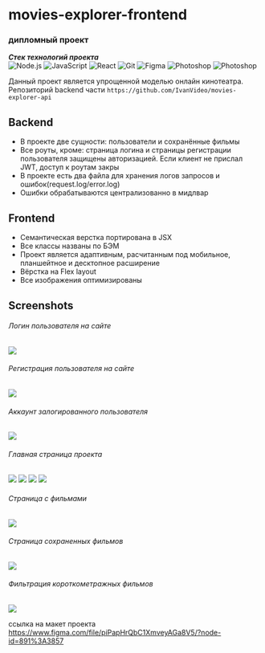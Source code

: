 # movies-explorer-frontend
### дипломный проект

***Cтек технологий проекта***  
![Node.js](https://img.shields.io/badge/-html5-cae3fa?style=for-the-badge&logo=node.js@logoColor=00eeff) ![JavaScript](https://img.shields.io/badge/-CSS-cae3fa?style=for-the-badge&logo=javascript@logoColor=00eeff) ![React](https://img.shields.io/badge/-JavaScript-cae3fa?style=for-the-badge&logo=react@logoColor=00eeff) ![Git](https://img.shields.io/badge/-react-cae3fa?style=for-the-badge&logo=git@logoColor=00eeff) ![Figma](https://img.shields.io/badge/-git-cae3fa?style=for-the-badge&logo=figma@logoColor=00eeff) ![Photoshop](https://img.shields.io/badge/-express.js-cae3fa?style=for-the-badge&logo=photoshop) ![Photoshop](https://img.shields.io/badge/-mongoDB-cae3fa?style=for-the-badge&logo=photoshop)

Данный проект является упрощенной моделью онлайн кинотеатра.  
Репозиторий backend части `https://github.com/IvanVideo/movies-explorer-api`


## Backend

- В проекте две сущности: пользователи и сохранённые фильмы
- Все роуты, кроме: страница логина и страницы регистрации пользователя защищены авторизацией. Если клиент не прислал JWT, доступ к роутам закры
- В проекте есть два файла для хранения логов запросов и ошибок(request.log/error.log)
- Ошибки обрабатываются централизованно в мидлвар

## Frontend

- Семантическая верстка портирована в JSX
- Все классы названы по БЭМ
- Проект является адаптивным, расчитанным под мобильное, планшейтное и десктопное расширение 
- Вёрстка на Flex layout
- Все изображения оптимизированы

## Screenshots
###### Логин пользователя на сайте 
![](https://sun9-22.userapi.com/impg/-bF-gL8a-6jfnKeIqyQQVX3vCTNUtr4WHUD3Kg/5o5V1VusayU.jpg?size=500x500&quality=96&sign=b283ff84b0d72691a52cc04ccb10dc93&type=album)

###### Регистрация пользователя на сайте
![](https://sun9-18.userapi.com/impg/tPSmFDNvFnX2K13laY0EdVEVJYdJ1KbMEzn4hw/U_5p7SeDotI.jpg?size=500x500&quality=96&sign=0b48d25359241f2cc3d6261e823428aa&type=album)

###### Аккаунт залогированного пользователя
![](https://sun9-50.userapi.com/impg/IKeZF8h4mTUA1Q3V1F_oklXlcbF5oioLDZl42g/7Bj4PG-5Iu0.jpg?size=800x530&quality=96&sign=4214f5ae089ea2911a76a7064fee5ad3&type=album)


###### Главная страница проекта
![](https://sun9-84.userapi.com/impg/sdFkFVSwFC63LFT00ZC4QcNYh0UD9Bj3a66aUg/FcxZ1z-IC9Q.jpg?size=800x450&quality=96&sign=b48c18cc33ad0d9e225010965408b812&type=album)
![](https://sun9-12.userapi.com/impg/4mzDww6qdsFMjj3msTU6x4___HQn5BTO687Pbg/M8HL46D666o.jpg?size=800x370&quality=96&sign=7f888b52643f2ecf5c6948783d82b430&type=album)
![](https://sun9-34.userapi.com/impg/OvEZ0AKKChZyKqZAJ45bUkBeUKLJfDE5gIvyxA/AtdbViLL-hQ.jpg?size=800x370&quality=96&sign=00a4428680b97d42e3545fe64ad2987f&type=album)
![](https://sun9-79.userapi.com/impg/q62NR9l6OkLtgQCmmZEA8MZQZIiu53GeYmF18g/Sr7y737due4.jpg?size=800x500&quality=96&sign=c753abb1b7bf47f8b4fe62cada57925e&type=album)

###### Страница с фильмами
![](https://sun9-35.userapi.com/impg/ALQRbPey5IU_5MEK314A5YxEsA2V66c13a4niw/R1eE_26xTyY.jpg?size=800x500&quality=96&sign=4c9723a26ef3132ab272b528e24b633d&type=album)
###### Страница сохраненных фильмов
![](https://sun9-4.userapi.com/impg/v5zW4Zq0e9Xr0C7IlAAW-J3_192C6BKjfyQ2wA/b42oVCRAEMQ.jpg?size=800x500&quality=96&sign=c61bcbf572a8e9ee8925c4d62d4521b9&type=album)
###### Фильтрация короткометражных фильмов
![](https://sun9-39.userapi.com/impg/on2PE8XJGdCUbHZ0VvnTOd_Te2lHSZI_Rbxlog/mQGLpN0LWjo.jpg?size=800x500&quality=96&sign=7c6c27cd17c399b5a2c0d4c348799b58&type=album)

ссылка на макет проекта https://www.figma.com/file/piPapHrQbC1XmveyAGa8V5/?node-id=891%3A3857
